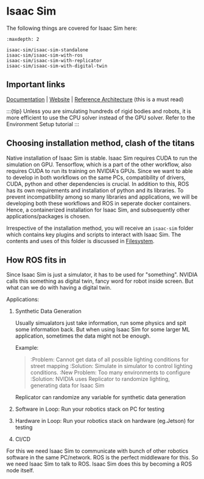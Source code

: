 # Isaac Sim

The following things are covered for Isaac Sim here:

```{toctree}
:maxdepth: 2

isaac-sim/isaac-sim-standalone
isaac-sim/isaac-sim-with-ros
isaac-sim/isaac-sim-with-replicator
isaac-sim/isaac-sim-with-digital-twin

```
## Important links

[Documentation](https://docs.isaacsim.omniverse.nvidia.com/4.5.0/index.html) | [Website](https://developer.nvidia.com/isaac/sim) | [Reference Architecture](https://docs.isaacsim.omniverse.nvidia.com/4.5.0/introduction/reference_architecture.html) (this is a must read)

:::{tip}
Unless you are simulating hundreds of rigid bodies and robots, it is more efficient to use the CPU solver instead of the GPU solver. Refer to the Environment Setup tutorial
:::

## Choosing installation method, clash of the titans
Native installation of Isaac Sim is stable. Isaac Sim requires CUDA to run the simulation on GPU. Tensorflow, which is a part of the other workflow, also requires CUDA to run its training on NVIDIA's GPUs. Since we want to able to develop in both workflows on the same PCs, compatibility of drivers, CUDA, python and other dependencies is crucial. In addition to this, ROS has its own requirements and installation of python and its libraries. To prevent incompatibility among so many libraries and applications, we will be developing both these workflows and ROS in seperate docker containers. Hence, a containerized installation for Isaac Sim, and subsequently other applications/packages is chosen.

Irrespective of the installation method, you will receive an `isaac-sim` folder which contains key plugins and scripts to interact with Isaac Sim. The contents and uses of this folder is discussed in [Filesystem](./filesystem.md).

## How ROS fits in

Since Isaac Sim is just a simulator, it has to be used for "something". NVIDIA calls this something as digital twin, fancy word for robot inside screen. But what can we do with having a digital twin.

Applications:
1. Synthetic Data Generation

    Usually simualators just take information, run some physics and spit some information back. But when using Isaac Sim for some larger ML application, sometimes the data might not be enough. 

    Example:

    > :Problem: Cannot get data of all possible lighting conditions for      street mapping
    > :Solution: Simulate in simulator to control lighting conditions.
    > :New Problem: Too many environments to configure
    > :Solution: NVIDIA uses Replicator to randomize lighting, generating data for Isaac Sim

    Replicator can randomize any variable for synthetic data generation
    
2. Software in Loop:   Run your robotics stack on PC for testing

3. Hardware in Loop: Run your robotics stack on hardware (eg.Jetson) for testing

4. CI/CD

For this we need Isaac Sim to communicate with bunch of other robotics software in the same PC/network. ROS is the perfect middleware for this. So we need Isaac Sim to talk to ROS. Isaac Sim does this by becoming a ROS node itself.
